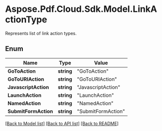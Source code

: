 # Aspose.Pdf.Cloud.Sdk.Model.LinkActionType
Represents list of link action types.

## Enum

Name | Type | Value
------------ | ------------- | -------------
**GoToAction** | **string** | "GoToAction"
**GoToURIAction** | **string** | "GoToURIAction"
**JavascriptAction** | **string** | "JavascriptAction"
**LaunchAction** | **string** | "LaunchAction"
**NamedAction** | **string** | "NamedAction"
**SubmitFormAction** | **string** | "SubmitFormAction"


[[Back to Model list]](../README.md#documentation-for-models) [[Back to API list]](../README.md#documentation-for-api-endpoints) [[Back to README]](../README.md)

